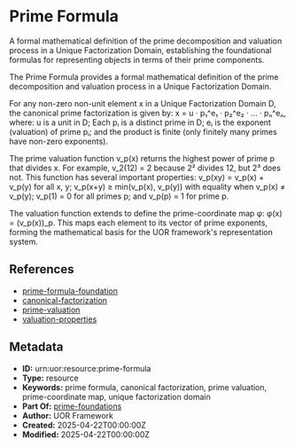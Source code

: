 # Prime Formula

A formal mathematical definition of the prime decomposition and valuation process in a Unique Factorization Domain, establishing the foundational formulas for representing objects in terms of their prime components.

The Prime Formula provides a formal mathematical definition of the prime decomposition and valuation process in a Unique Factorization Domain.

For any non-zero non-unit element x in a Unique Factorization Domain D, the canonical prime factorization is given by: x = u · p₁^e₁ · p₂^e₂ · ... · pₙ^eₙ, where: u is a unit in D; Each pᵢ is a distinct prime in D; eᵢ is the exponent (valuation) of prime pᵢ; and the product is finite (only finitely many primes have non-zero exponents).

The prime valuation function v_p(x) returns the highest power of prime p that divides x. For example, v_2(12) = 2 because 2² divides 12, but 2³ does not. This function has several important properties: v_p(xy) = v_p(x) + v_p(y) for all x, y; v_p(x+y) ≥ min(v_p(x), v_p(y)) with equality when v_p(x) ≠ v_p(y); v_p(1) = 0 for all primes p; and v_p(p) = 1 for prime p.

The valuation function extends to define the prime-coordinate map φ: φ(x) = (v_p(x))_p. This maps each element to its vector of prime exponents, forming the mathematical basis for the UOR framework's representation system.

## References

- [prime-formula-foundation](./prime-formula-foundation.md)
- [canonical-factorization](./canonical-factorization.md)
- [prime-valuation](./prime-valuation.md)
- [valuation-properties](./valuation-properties.md)

## Metadata

- **ID:** urn:uor:resource:prime-formula
- **Type:** resource
- **Keywords:** prime formula, canonical factorization, prime valuation, prime-coordinate map, unique factorization domain
- **Part Of:** [prime-foundations](../Topics/prime-foundations.md)
- **Author:** UOR Framework
- **Created:** 2025-04-22T00:00:00Z
- **Modified:** 2025-04-22T00:00:00Z
